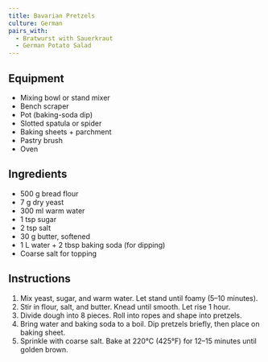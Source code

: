 ```yaml
---
title: Bavarian Pretzels
culture: German
pairs_with:
  - Bratwurst with Sauerkraut
  - German Potato Salad
---
```


## Equipment
- Mixing bowl or stand mixer
- Bench scraper
- Pot (baking-soda dip)
- Slotted spatula or spider
- Baking sheets + parchment
- Pastry brush
- Oven

## Ingredients
- 500 g bread flour
- 7 g dry yeast
- 300 ml warm water
- 1 tsp sugar
- 2 tsp salt
- 30 g butter, softened
- 1 L water + 2 tbsp baking soda (for dipping)
- Coarse salt for topping

## Instructions
1. Mix yeast, sugar, and warm water. Let stand until foamy (5–10 minutes).
2. Stir in flour, salt, and butter. Knead until smooth. Let rise 1 hour.
3. Divide dough into 8 pieces. Roll into ropes and shape into pretzels.
4. Bring water and baking soda to a boil. Dip pretzels briefly, then place on baking sheet.
5. Sprinkle with coarse salt. Bake at 220°C (425°F) for 12–15 minutes until golden brown.
